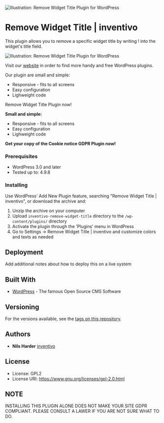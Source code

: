 ![Illustration: Remove Widget Title Plugin for WordPress](https://ps.w.org/remove-widget-title-inventivo/assets/banner-772x250.png?rev=1954399)

# Remove Widget Title | inventivo

This plugin allows you to remove a specific widget title by writing ! into the widget's title field.

![Illustration: Remove Widget Title Plugin for WordPress](https://ps.w.org/remove-widget-title-inventivo/assets/screenshot-1.png?rev=1954399)

Visit our <a href="https://www.inventivo.de/wordpress-agentur/wordpress-plugins">website</a> in order to find more handy and free WordPress plugins.

Our plugin are small and simple:
- Responsive - fits to all screens
- Easy configuration
- Lighweight code

Remove Widget Title Plugin now!

**Small and simple:**
* Responsive - fits to all screens
* Easy configuration
* Lighweight code

**Get your copy of the Cookie notice GDPR Plugin now!**


### Prerequisites

* WordPress 3.0 and later
* Tested up to: 4.9.8

### Installing

Use WordPress' Add New Plugin feature, searching "Remove Widget Title | inventivo", or download the archive and:

1. Unzip the archive on your computer  
2. Upload `inventivo-remove-widget-title` directory to the `/wp-content/plugins/` directory
3. Activate the plugin through the 'Plugins' menu in WordPress
4. Go to Settings -> Remove Widget Title | inventivo and customize colors and texts as needed


## Deployment

Add additional notes about how to deploy this on a live system

## Built With

* [WordPress](https://www.wordpress.org) - The famous Open Source CMS Software

## Versioning

For the versions available, see the [tags on this repository](https://github.com/your/project/tags). 

## Authors

* **Nils Harder** [inventivo](https://www.inventivo.de)

## License

* License:      GPL2
* License URI:  https://www.gnu.org/licenses/gpl-2.0.html

## NOTE

INSTALLING THIS PLUGIN ALONE DOES NOT MAKE YOUR SITE GDPR COMPLIANT. PLEASE CONSULT A LAWER IF YOU ARE NOT SURE WHAT TO DO.
